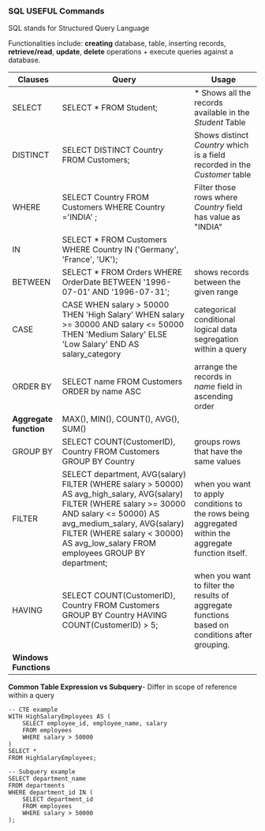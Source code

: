 ### SQL USEFUL Commands
SQL stands for Structured Query Language

Functionalities include: **creating** database, table, inserting records, **retrieve/read**, **update**, **delete** operations +  execute queries against a database.


Clauses    |  Query  | Usage
-------------|---------------------|---------------------|
| SELECT  | SELECT * FROM Student;  | * Shows all the records available in the _Student_ Table  |
| DISTINCT  |  SELECT DISTINCT Country FROM Customers; | Shows distinct _Country_ which is a field recorded in the _Customer_ table  |
| WHERE  | SELECT Country FROM Customers WHERE Country ='INDIA' ; | Filter those rows where _Country_ field has value as "INDIA" |
| IN  | SELECT * FROM Customers WHERE Country IN ('Germany', 'France', 'UK'); |   |
| BETWEEN  | SELECT * FROM Orders WHERE OrderDate BETWEEN '1996-07-01' AND '1996-07-31'; |  shows records between the given range |
| CASE | CASE WHEN salary > 50000 THEN 'High Salary'  WHEN salary >= 30000 AND salary <= 50000 THEN 'Medium Salary'  ELSE 'Low Salary'  END AS salary_category|  categorical  conditional logical data segregation within a query |
| ORDER BY |  SELECT name FROM Customers ORDER by name ASC | arrange the records in _name_ field in ascending order  |
|  **Aggregate function** | MAX(), MIN(), COUNT(), AVG(), SUM()|   |
| GROUP BY | SELECT COUNT(CustomerID), Country FROM Customers GROUP BY Country| groups rows that have the same values |
| FILTER  | SELECT department,    AVG(salary) FILTER (WHERE salary > 50000) AS avg_high_salary,    AVG(salary) FILTER (WHERE salary >= 30000 AND salary <= 50000) AS avg_medium_salary,    AVG(salary) FILTER (WHERE salary < 30000) AS avg_low_salary FROM employees GROUP BY department; | when you want to apply conditions to the rows being aggregated within the aggregate function itself. |
| HAVING  |  SELECT COUNT(CustomerID), Country FROM Customers GROUP BY Country HAVING COUNT(CustomerID) > 5; | when you want to filter the results of aggregate functions based on conditions after grouping. |
| **Windows Functions** | | |

**Common Table Expression vs Subquery**- Differ in scope of reference within a query
```
-- CTE example
WITH HighSalaryEmployees AS (
    SELECT employee_id, employee_name, salary
    FROM employees
    WHERE salary > 50000
)
SELECT *
FROM HighSalaryEmployees;

-- Subquery example
SELECT department_name
FROM departments
WHERE department_id IN (
    SELECT department_id
    FROM employees
    WHERE salary > 50000
);
```
